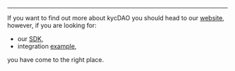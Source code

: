 
---





If you want to find out more about kycDAO you should head to our [website](https://kycdao.xyz), however, if you are looking for:

* our [SDK](https://kycdao.github.io/kycdao-js-sdk/),
* integration [example](https://kycdao.github.io/sdk-example/),

you have come to the right place.

